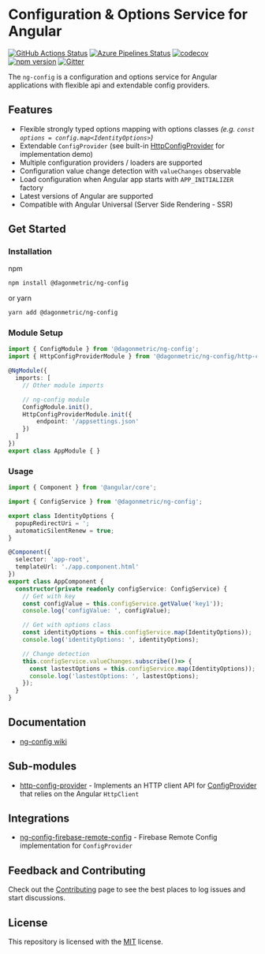 # Configuration & Options Service for Angular

[![GitHub Actions Status](https://github.com/DagonMetric/ng-config/workflows/Main%20Workflow/badge.svg)](https://github.com/DagonMetric/ng-config/actions)
[![Azure Pipelines Status](https://dev.azure.com/DagonMetric/ng-config/_apis/build/status/DagonMetric.ng-config?branchName=master)](https://dev.azure.com/DagonMetric/ng-config/_build/latest?definitionId=9&branchName=master)
[![codecov](https://codecov.io/gh/DagonMetric/ng-config/branch/master/graph/badge.svg)](https://codecov.io/gh/DagonMetric/ng-config)
[![npm version](https://img.shields.io/npm/v/@dagonmetric/ng-config.svg)](https://www.npmjs.com/package/@dagonmetric/ng-config)
[![Gitter](https://badges.gitter.im/DagonMetric/general.svg)](https://gitter.im/DagonMetric/general?utm_source=badge&utm_medium=badge&utm_campaign=pr-badge)

The `ng-config` is a configuration and options service for Angular applications with flexible api and extendable config providers.

## Features

* Flexible strongly typed options mapping with options classes *(e.g. `const options = config.map<IdentityOptions>`)*
* Extendable `ConfigProvider` (see built-in [HttpConfigProvider](https://github.com/DagonMetric/ng-config/blob/master/modules/ng-config/http-config-provider/src/http-config-provider.ts) for implementation demo)
* Multiple configuration providers / loaders are supported
* Configuration value change detection with `valueChanges` observable
* Load configuration when Angular app starts with `APP_INITIALIZER` factory
* Latest versions of Angular are supported
* Compatible with Angular Universal (Server Side Rendering - SSR)

## Get Started

### Installation

npm

```bash
npm install @dagonmetric/ng-config
```

or yarn

```bash
yarn add @dagonmetric/ng-config
```

### Module Setup

```typescript
import { ConfigModule } from '@dagonmetric/ng-config';
import { HttpConfigProviderModule } from '@dagonmetric/ng-config/http-config-provider';

@NgModule({
  imports: [
    // Other module imports

    // ng-config module
    ConfigModule.init(),
    HttpConfigProviderModule.init({
        endpoint: '/appsettings.json'
    })
  ]
})
export class AppModule { }
```

### Usage

```typescript
import { Component } from '@angular/core';

import { ConfigService } from '@dagonmetric/ng-config';

export class IdentityOptions {
  popupRedirectUri = ';
  automaticSilentRenew = true;
}

@Component({
  selector: 'app-root',
  templateUrl: './app.component.html'
})
export class AppComponent {
  constructor(private readonly configService: ConfigService) {
    // Get with key
    const configValue = this.configService.getValue('key1'));
    console.log('configValue: ', configValue);

    // Get with options class
    const identityOptions = this.configService.map(IdentityOptions));
    console.log('identityOptions: ', identityOptions);

    // Change detection
    this.configService.valueChanges.subscribe(()=> {
      const lastestOptions = this.configService.map(IdentityOptions));
      console.log('lastestOptions: ', lastestOptions);
    });
  }
}
```

## Documentation

* [ng-config wiki](https://github.com/DagonMetric/ng-config/wiki)

## Sub-modules

* [http-config-provider](https://github.com/DagonMetric/ng-config/tree/master/modules/ng-config/http-config-provider) - Implements an HTTP client API for [ConfigProvider](https://github.com/DagonMetric/ng-config/blob/master/modules/ng-config/src/config-provider.ts) that relies on the Angular `HttpClient`

## Integrations

* [ng-config-firebase-remote-config](https://github.com/DagonMetric/ng-config-firebase-remote-config) - Firebase Remote Config implementation for `ConfigProvider`

## Feedback and Contributing

Check out the [Contributing](https://github.com/DagonMetric/ng-config/blob/master/CONTRIBUTING.md) page to see the best places to log issues and start discussions.

## License

This repository is licensed with the [MIT](https://github.com/DagonMetric/ng-config/blob/master/LICENSE) license.
